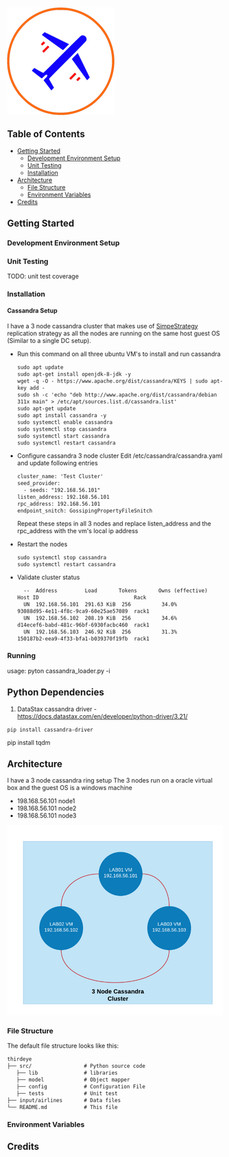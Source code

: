 ![Third Eye](images/air.png)

## Table of Contents
- [Getting Started](#getting-started)
  - [Development Environment Setup](#development-environment-setup)
  - [Unit Testing](#unit-testing)
  - [Installation](#installation)
- [Architecture](#architecture)
  - [File Structure](#file-structure)
  - [Environment Variables](#environment-variables)
- [Credits](#credits)

## Getting Started
### Development Environment Setup
### Unit Testing
TODO: unit test coverage

### Installation
#### Cassandra Setup
I have a 3 node cassandra cluster that makes use of [SimpeStrategy](https://docs.datastax.com/en/archived/cassandra/3.0/cassandra/architecture/archDataDistributeReplication.html) replication strategy as all the nodes are running on the same host guest OS (Similar to a single DC setup).

- Run this command on all three ubuntu VM's to install and run cassandra
  ```
  sudo apt update
  sudo apt-get install openjdk-8-jdk -y
  wget -q -O - https://www.apache.org/dist/cassandra/KEYS | sudo apt-key add -
  sudo sh -c 'echo "deb http://www.apache.org/dist/cassandra/debian 311x main" > /etc/apt/sources.list.d/cassandra.list'
  sudo apt-get update
  sudo apt install cassandra -y
  sudo systemctl enable cassandra
  sudo systemctl stop cassandra
  sudo systemctl start cassandra
  sudo systemctl restart cassandra
  ```
- Configure cassandra 3 node cluster
Edit /etc/cassandra/cassandra.yaml and update following entries
  ```
  cluster_name: 'Test Cluster'
  seed_provider:
    - seeds: "192.168.56.101"
  listen_address: 192.168.56.101
  rpc_address: 192.168.56.101
  endpoint_snitch: GossipingPropertyFileSnitch
  ```
  Repeat these steps in all 3 nodes and replace listen_address and the rpc_address with the vm's local ip address

- Restart the nodes
  ```
  sudo systemctl stop cassandra
  sudo systemctl restart cassandra
  ```
- Validate cluster status
  ```
    --  Address         Load       Tokens       Owns (effective)  Host ID                               Rack
    UN  192.168.56.101  291.63 KiB  256          34.0%             93088d95-4e11-4f8c-9ca9-60e25ae57089  rack1
    UN  192.168.56.102  208.19 KiB  256          34.6%             d14ecef6-babd-481c-96bf-6930facbc460  rack1
    UN  192.168.56.103  246.92 KiB  256          31.3%             150187b2-eea9-4f33-bfa1-b039370f19fb  rack1
  ```

### Running
usage: pyton cassandra_loader.py -i <inputconfig file path>

## Python Dependencies
1. DataStax cassandra driver - https://docs.datastax.com/en/developer/python-driver/3.21/
```
pip install cassandra-driver
```

pip install tqdm
## Architecture
I have a 3 node cassandra ring setup
The 3 nodes run on a oracle virtual box and the guest OS is a windows machine
- 198.168.56.101 node1
- 198.168.56.101 node2
- 198.168.56.101 node3

![Third Eye](images/cassandra_setup.png)


### File Structure

The default file structure looks like this:

```
thirdeye
├── src/                 # Python source code
   ├── lib               # libraries
   ├── model             # Object mapper
   ├── config            # Configuration File
   ├── tests             # Unit test
├── input/airlines       # Data files
└── README.md            # This file
```
### Environment Variables

## Credits
